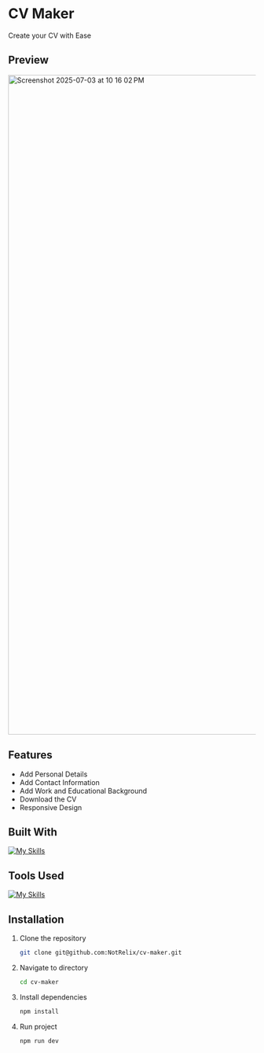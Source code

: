 # CV Maker
Create your CV with Ease

## Preview
<img width="1343" alt="Screenshot 2025-07-03 at 10 16 02 PM" src="https://github.com/user-attachments/assets/946ecc94-0e76-4947-b048-92f2427d7f77" />

## Features
- Add Personal Details
- Add Contact Information
- Add Work and Educational Background
- Download the CV
- Responsive Design

## Built With
[![My Skills](https://skillicons.dev/icons?i=js,html,css,react)](https://skillicons.dev)

## Tools Used
[![My Skills](https://skillicons.dev/icons?i=npm,git,cloudflare)](https://skillicons.dev)

## Installation
1. Clone the repository
 
    ```bash
    git clone git@github.com:NotRelix/cv-maker.git
    ```
2. Navigate to directory
   
    ```bash
    cd cv-maker
    ```
3. Install dependencies
   
    ```bash
    npm install
    ```

4. Run project
   
    ```bash
    npm run dev
    ```
